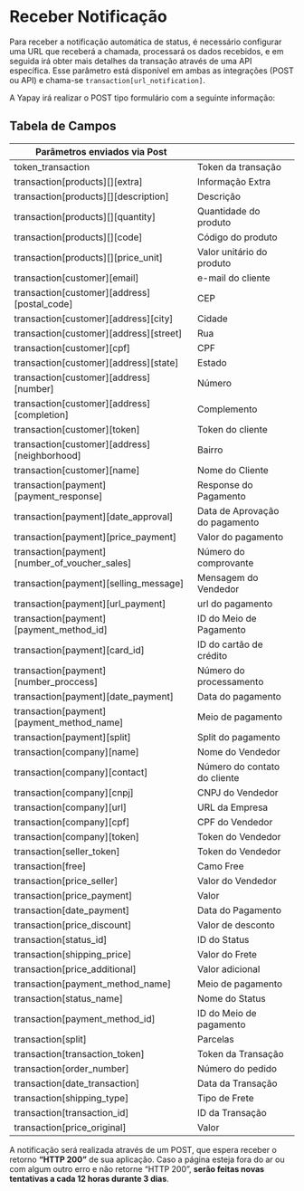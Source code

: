 # Receber Notificação

Para receber a notificação automática de status, é necessário configurar uma URL que receberá a chamada, processará os dados recebidos, e em seguida irá obter mais detalhes da transação através de uma API específica. Esse parâmetro está disponível em ambas as integrações (POST ou API) e chama-se `transaction[url_notification]`.

A Yapay irá realizar o <span class="post">POST</span> tipo formulário com a seguinte informação:

## Tabela de Campos

| Parâmetros enviados via Post                     |                                |
|--------------------------------------------------|--------------------------------|
| token_transaction                                | Token da transação             |
| transaction[products][][extra]                   | Informação Extra               |
| transaction[products][][description]             | Descrição                      |
| transaction[products][][quantity]                | Quantidade do produto          |
| transaction[products][][code]                    | Código do produto              |
| transaction[products][][price_unit]              | Valor unitário do produto      |
| transaction[customer][email]                     | e-mail do cliente              |
| transaction[customer][address][postal_code]      | CEP                            |
| transaction[customer][address][city]             | Cidade                         |
| transaction[customer][address][street]           | Rua                            |
| transaction[customer][cpf]                       | CPF                            |
| transaction[customer][address][state]            | Estado                         |
| transaction[customer][address][number]           | Número                         |
| transaction[customer][address][completion]       | Complemento                    |
| transaction[customer][token]                     | Token do cliente               |
| transaction[customer][address][neighborhood]     | Bairro                         |
| transaction[customer][name]                      | Nome do Cliente                |
| transaction[payment][payment_response]           | Response do Pagamento          |
| transaction[payment][date_approval]              | Data de Aprovação do pagamento |
| transaction[payment][price_payment]              | Valor do pagamento             |
| transaction[payment][number_of_voucher_sales]    | Número do comprovante          |
| transaction[payment][selling_message]            | Mensagem do Vendedor           |
| transaction[payment][url_payment]                | url do pagamento               |
| transaction[payment][payment_method_id]          | ID do Meio de Pagamento        |
| transaction[payment][card_id]                    | ID do cartão de crédito        |
| transaction[payment][number_proccess]            | Número do processamento        |
| transaction[payment][date_payment]               | Data do pagamento              |
| transaction[payment][payment_method_name]        | Meio de pagamento              |
| transaction[payment][split]                      | Split do pagamento             |
| transaction[company][name]                       | Nome do Vendedor               |
| transaction[company][contact]                    | Número do contato do cliente   |
| transaction[company][cnpj]                       | CNPJ do Vendedor               |
| transaction[company][url]                        | URL da Empresa                 |
| transaction[company][cpf]                        | CPF do Vendedor                |
| transaction[company][token]                      | Token do Vendedor              |
| transaction[seller_token]                        | Token do Vendedor              |
| transaction[free]                                | Camo Free                      |
| transaction[price_seller]                        | Valor do Vendedor              |
| transaction[price_payment]                       | Valor                          |
| transaction[date_payment]                        | Data do Pagamento              |
| transaction[price_discount]                      | Valor de desconto              |
| transaction[status_id]                           | ID do Status                   |
| transaction[shipping_price]                      | Valor do Frete                 |
| transaction[price_additional]                    | Valor adicional                |
| transaction[payment_method_name]                 | Meio de pagamento              |
| transaction[status_name]                         | Nome do Status                 |
| transaction[payment_method_id]                   | ID do Meio de pagamento        |
| transaction[split]                               | Parcelas                       |
| transaction[transaction_token]                   | Token da Transação             |
| transaction[order_number]                        | Número do pedido               |
| transaction[date_transaction]                    | Data da Transação              |
| transaction[shipping_type]                       | Tipo de Frete                  |
| transaction[transaction_id]                      | ID da Transação                |
| transaction[price_original]                      | Valor                          |


A notificação será realizada através de um <span class="post">POST</span>, que espera receber o retorno **“HTTP 200”** de sua aplicação. Caso a página esteja fora do ar ou com algum outro erro e não retorne “HTTP 200”, **serão feitas novas tentativas a cada 12 horas durante 3 dias**.
